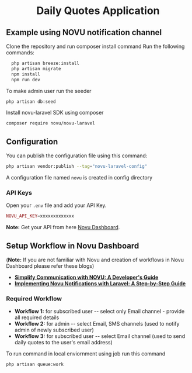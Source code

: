 # <p align="center">Daily Quotes Application</p>

## Example using NOVU notification channel

Clone the repository and run composer install command
Run the following commands:
  ```bash
    php artisan breeze:install
    php artisan migrate
    npm install
    npm run dev
  ```
 To make admin user run the seeder
   ```bash
   php artisan db:seed
   ```
 Install novu-laravel SDK using composer
```bash
composer require novu/novu-laravel
```

## Configuration
You can publish the configuration file using this command:

```bash
php artisan vendor:publish --tag="novu-laravel-config"
```
A configuration file named `novu` is created in config directory

### API Keys
Open your `.env` file and add your API Key.

```php
NOVU_API_KEY=xxxxxxxxxxxxx
```
**Note:** Get your API from here [Novu Dashboard](https://web.novu.co/settings).

## Setup Workflow in Novu Dashboard
(**Note:** If you are not familiar with Novu and creation of workflows in Novu Dashboard please refer these blogs)
- **[Simplify Communication with NOVU: A Developer's Guide](https://vehikl.com/](https://dev.to/snehalkadwe/simplify-communication-with-novu-a-developers-guide-5e8d)https://dev.to/snehalkadwe/simplify-communication-with-novu-a-developers-guide-5e8d)**
- **[Implementing Novu Notifications with Laravel: A Step-by-Step Guide](https://dev.to/snehalkadwe/implementing-novu-notifications-with-laravel-a-step-by-step-guide-3fni)**

 ### Required Workflow
- **Workflow 1:** for subscribed user -- select only Email channel - provide all required details <br>
- **Workflow 2:** for admin -- select Email, SMS channels (used to notify admin of newly subscribed user) <br>
- **Workflow 3:** for subscribed user -- select Email channel (used to send daily quotes to the user's email address) <br>

To run command in local enviornment using job run this command
```bash
php artisan queue:work
```
